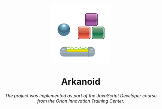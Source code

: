 <div align="center">
  <img alt="Arkanoid logo" src="https://github.com/kkvotinova/Arkanoid/blob/main/img/logo.png" height="190"/>
</div>

<div align="center">
  <h1>Arkanoid</h1>
  <p><i>The project was implemented as part of the JavaScript Developer course from the Orion Innovation Training Center.</i></p>
</div>
